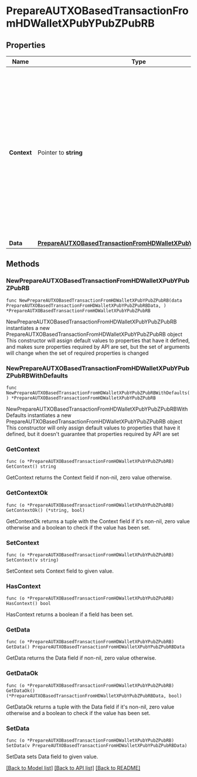 # PrepareAUTXOBasedTransactionFromHDWalletXPubYPubZPubRB

## Properties

Name | Type | Description | Notes
------------ | ------------- | ------------- | -------------
**Context** | Pointer to **string** | In batch situations the user can use the context to correlate responses with requests. This property is present regardless of whether the response was successful or returned as an error. &#x60;context&#x60; is specified by the user. | [optional] 
**Data** | [**PrepareAUTXOBasedTransactionFromHDWalletXPubYPubZPubRBData**](PrepareAUTXOBasedTransactionFromHDWalletXPubYPubZPubRBData.md) |  | 

## Methods

### NewPrepareAUTXOBasedTransactionFromHDWalletXPubYPubZPubRB

`func NewPrepareAUTXOBasedTransactionFromHDWalletXPubYPubZPubRB(data PrepareAUTXOBasedTransactionFromHDWalletXPubYPubZPubRBData, ) *PrepareAUTXOBasedTransactionFromHDWalletXPubYPubZPubRB`

NewPrepareAUTXOBasedTransactionFromHDWalletXPubYPubZPubRB instantiates a new PrepareAUTXOBasedTransactionFromHDWalletXPubYPubZPubRB object
This constructor will assign default values to properties that have it defined,
and makes sure properties required by API are set, but the set of arguments
will change when the set of required properties is changed

### NewPrepareAUTXOBasedTransactionFromHDWalletXPubYPubZPubRBWithDefaults

`func NewPrepareAUTXOBasedTransactionFromHDWalletXPubYPubZPubRBWithDefaults() *PrepareAUTXOBasedTransactionFromHDWalletXPubYPubZPubRB`

NewPrepareAUTXOBasedTransactionFromHDWalletXPubYPubZPubRBWithDefaults instantiates a new PrepareAUTXOBasedTransactionFromHDWalletXPubYPubZPubRB object
This constructor will only assign default values to properties that have it defined,
but it doesn't guarantee that properties required by API are set

### GetContext

`func (o *PrepareAUTXOBasedTransactionFromHDWalletXPubYPubZPubRB) GetContext() string`

GetContext returns the Context field if non-nil, zero value otherwise.

### GetContextOk

`func (o *PrepareAUTXOBasedTransactionFromHDWalletXPubYPubZPubRB) GetContextOk() (*string, bool)`

GetContextOk returns a tuple with the Context field if it's non-nil, zero value otherwise
and a boolean to check if the value has been set.

### SetContext

`func (o *PrepareAUTXOBasedTransactionFromHDWalletXPubYPubZPubRB) SetContext(v string)`

SetContext sets Context field to given value.

### HasContext

`func (o *PrepareAUTXOBasedTransactionFromHDWalletXPubYPubZPubRB) HasContext() bool`

HasContext returns a boolean if a field has been set.

### GetData

`func (o *PrepareAUTXOBasedTransactionFromHDWalletXPubYPubZPubRB) GetData() PrepareAUTXOBasedTransactionFromHDWalletXPubYPubZPubRBData`

GetData returns the Data field if non-nil, zero value otherwise.

### GetDataOk

`func (o *PrepareAUTXOBasedTransactionFromHDWalletXPubYPubZPubRB) GetDataOk() (*PrepareAUTXOBasedTransactionFromHDWalletXPubYPubZPubRBData, bool)`

GetDataOk returns a tuple with the Data field if it's non-nil, zero value otherwise
and a boolean to check if the value has been set.

### SetData

`func (o *PrepareAUTXOBasedTransactionFromHDWalletXPubYPubZPubRB) SetData(v PrepareAUTXOBasedTransactionFromHDWalletXPubYPubZPubRBData)`

SetData sets Data field to given value.



[[Back to Model list]](../README.md#documentation-for-models) [[Back to API list]](../README.md#documentation-for-api-endpoints) [[Back to README]](../README.md)


